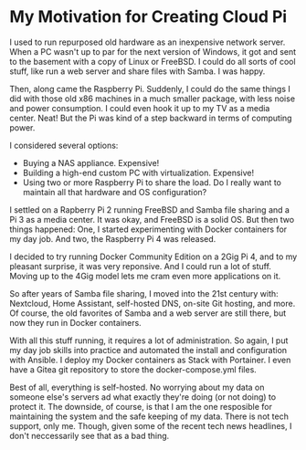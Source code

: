 # My Motivation for Creating Cloud Pi

I used to run repurposed old hardware as an inexpensive network server. When a PC wasn't up to par for the next version of Windows, it got and sent to the basement with a copy of Linux or FreeBSD. I could do all sorts of cool stuff, like run a web server and share files with Samba. I was happy.

Then, along came the Raspberry Pi. Suddenly, I could do the same things I did with those old x86 machines in a much smaller package, with less noise and power consumption. I could even hook it up to my TV as a media center. Neat! But the Pi was kind of a step backward in terms of computing power.

I considered several options:
* Buying a NAS appliance. Expensive!
* Building a high-end custom PC with virtualization. Expensive!
* Using two or more Raspberry Pi to share the load. Do I really want to maintain all that hardware and OS configuration?

I settled on a Rapberry Pi 2 running FreeBSD and Samba file sharing and a Pi 3 as a media center. It was okay, and FreeBSD is a solid OS. But then two things happened: One, I started experimenting with Docker containers for my day job. And two, the Raspberry Pi 4 was released.

I decided to try running Docker Community Edition on a 2Gig Pi 4, and to my pleasant surprise, it was very reponsive. And I could run a lot of stuff. Moving up to the 4Gig model lets me cram even more applications on it.

So after years of Samba file sharing, I moved into the 21st century with: Nextcloud, Home Assistant, self-hosted DNS, on-site Git hosting, and more. Of course, the old favorites of Samba and a web server are still there, but now they run in Docker containers. 

With all this stuff running, it requires a lot of administration. So again, I put my day job skills into practice and automated the install and configuration with Ansible. I deploy my Docker containers as Stack with Portainer. I even have a Gitea git repository to store the docker-compose.yml files.

Best of all, everything is self-hosted. No worrying about my data on someone else's servers ad what exactly they're doing (or not doing) to protect it. The downside, of course, is that I am the one resposible for maintaining the system and the safe keeping of my data. There is not tech support, only me. Though, given some of the recent tech news headlines, I don't neccessarily see that as a bad thing.
